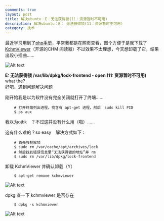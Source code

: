 ```yaml
---
comments: true
layout: post
title: 解决ubuntu：E：无法获得锁(11：资源暂时不可用)
description: 解决ubuntu：E： 无法获得锁(11：资源暂时不可用)
category: 技术
---
```



最近学习用到了[php手册][1]，平常我都是在网页查看，图个方便于是就下载了[KchmViewer][2]（开源的CHM 阅读器）不过效果不太理想，今天想卸载了它，结果出段小插曲......  

![Alt text](../images/2018-10-25-ubuntu-lock/1.png "E: 无法获得锁......(11: 资源暂时不可用")  

**E: 无法获得锁 /var/lib/dpkg/lock-frontend - open (11: 资源暂时不可用)**  
what the?  
好吧，遇到问题解决问题  

刚开始我是以为软件没有完全关闭就打开了终端......  

		# 打开终端列出进程，找含有 apt-get 进程，然后　sudo kill PID
		$ ps aux 

我以为ojbk　？不过这并没有什么用（啪）......  

这有什么难的？so easy　解决方式如下：

		# 首先强制解锁
		$ sudo rm /var/cache/apt/archives/lock
		# 然后找到错误信息里“无法获得锁的地址”并 rm
		$ sudo rm /var/lib/dpkg/lock-frontend

卸载 KchmViewer 并确认卸载（Y）

		$ apt-get remove kchmviewer 

![Alt text](../images/2018-10-25-ubuntu-lock/2.png "删除成功！") 

dpkg 查一下 kchmviewer 是否存在

		$ dpkg -s kchmviewer

![Alt text](../images/2018-10-25-ubuntu-lock/3.png "系统没有安装包kchmviewer") 


[1]: http://php.net/
[2]: https://github.com/gyunaev/kchmviewer
